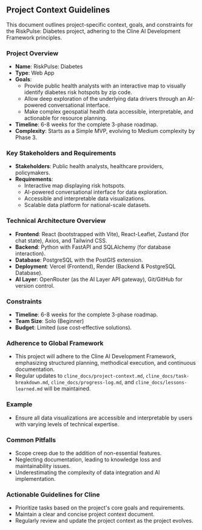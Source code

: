 ## Project Context Guidelines

This document outlines project-specific context, goals, and constraints for the RiskPulse: Diabetes project, adhering to the Cline AI Development Framework principles.

### Project Overview
- **Name**: RiskPulse: Diabetes
- **Type**: Web App
- **Goals**:
  - Provide public health analysts with an interactive map to visually identify diabetes risk hotspots by zip code.
  - Allow deep exploration of the underlying data drivers through an AI-powered conversational interface.
  - Make complex geospatial health data accessible, interpretable, and actionable for resource planning.
- **Timeline**: 6-8 weeks for the complete 3-phase roadmap.
- **Complexity**: Starts as a Simple MVP, evolving to Medium complexity by Phase 3.

### Key Stakeholders and Requirements
- **Stakeholders**: Public health analysts, healthcare providers, policymakers.
- **Requirements**:
  - Interactive map displaying risk hotspots.
  - AI-powered conversational interface for data exploration.
  - Accessible and interpretable data visualizations.
  - Scalable data platform for national-scale datasets.

### Technical Architecture Overview
- **Frontend**: React (bootstrapped with Vite), React-Leaflet, Zustand (for chat state), Axios, and Tailwind CSS.
- **Backend**: Python with FastAPI and SQLAlchemy (for database interaction).
- **Database**: PostgreSQL with the PostGIS extension.
- **Deployment**: Vercel (Frontend), Render (Backend & PostgreSQL Database).
- **AI Layer**: OpenRouter (as the AI Layer API gateway), Git/GitHub for version control.

### Constraints
- **Timeline**: 6-8 weeks for the complete 3-phase roadmap.
- **Team Size**: Solo (Beginner)
- **Budget**: Limited (use cost-effective solutions).

### Adherence to Global Framework
- This project will adhere to the Cline AI Development Framework, emphasizing structured planning, methodical execution, and continuous documentation.
- Regular updates to `cline_docs/project-context.md`, `cline_docs/task-breakdown.md`, `cline_docs/progress-log.md`, and `cline_docs/lessons-learned.md` will be maintained.

### Example
- Ensure all data visualizations are accessible and interpretable by users with varying levels of technical expertise.

### Common Pitfalls
- Scope creep due to the addition of non-essential features.
- Neglecting documentation, leading to knowledge loss and maintainability issues.
- Underestimating the complexity of data integration and AI implementation.

### Actionable Guidelines for Cline
- Prioritize tasks based on the project's core goals and requirements.
- Maintain a clear and concise project context document.
- Regularly review and update the project context as the project evolves.
